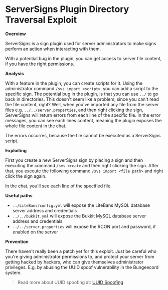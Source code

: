 # ServerSigns Plugin Directory Traversal Exploit

**Overview**

ServerSigns is a sign plugin used for server administrators to make signs perform an action when interacting with them.

With a potential bug in the plugin, you can get access to server file content, if you have the right permissions.

**Analysis**

With a feature in the plugin, you can create scripts for it. Using the administrator command `/svs import <script>`, you can add a script to the specific sign. The potential bug in the plugin, is that you can use `../` to go back in directories. This doesn't seem like a problem, since you can't read the file content, right? Well, when you've imported any file from the server files e.g. `../../server.properties`, and then right clicking the sign, ServerSigns will return errors from each line of the specific file. In the error messages, you can see each lines content, meaning the plugin exposes the whole file content in the chat.

The errors occurres, because the file cannot be executed as a ServerSigns script.

**Exploiting**

First you create a new ServerSigns sign by placing a sign and then executing the command `/svs create` and then right clicking the sign. After that, you execute the following command `/svs import <file path>` and right click the sign again.

In the chat, you'll see each line of the specified file.

**Useful paths**

- `../LiteBans/config.yml` will expose the LiteBans MySQL database server address and credentials
- `../../bukkit.yml` will expose the Bukkit MySQL database server address and credentials
- `../../server.properties` will expose the RCON port and password, if enabled on the server

**Prevention**

There haven't really been a patch yet for this exploit. Just be careful who you're giving administrator permissions to, and protect your server from getting hacked by hackers, who can give themselves administrator privileges. E.g. by abusing the UUID spoof vulnerability in the Bungeecord system.
> Read more about UUID spoofing at: [UUID Spoofing](https://github.com/WodxTV/Griefing-Methods/tree/master/Exploitation/UUID%20Spoofing)